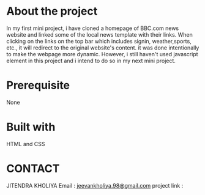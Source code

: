 # About the project
In my first mini project, i have cloned a homepage of BBC.com news website and linked some of the local news template with their links.
When clicking on the links on the top bar which includes signin, weather,sports, etc., it will redirect to the original website's content. it was done intentionally to make the webpage more dynamic.
However, i still haven't used javascript element in this project and i intend to do so in my next mini project.

# Prerequisite
None

# Built with
HTML and CSS

# CONTACT
JITENDRA KHOLIYA
Email : jeevankholiya.98@gmail.com
project link : 
